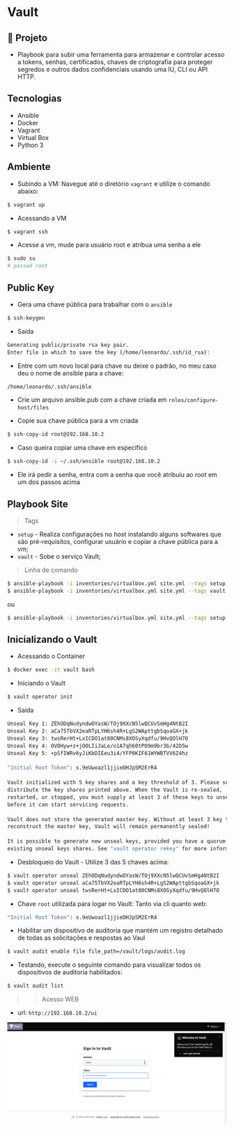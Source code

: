 # Vault

## 🌱 Projeto

- Playbook para subir uma ferramenta para armazenar e controlar acesso a tokens, senhas, certificados, chaves de criptografia para proteger segredos e outros dados confidenciais usando uma IU, CLI ou API HTTP.

## Tecnologias

- Ansible
- Docker
- Vagrant
- Virtual Box
- Python 3

## Ambiente

- Subindo a VM: Navegue até o diretório `vagrant` e utilize o comando abaixo:

```bash
$ vagrant up
```

- Acessando a VM

```bash
$ vagrant ssh
```

- Acesse a vm, mude para usuário root e atribua uma senha a ele
```bash
$ sudo su
# passwd root
```

## Public Key

- Gera uma chave pública para trabalhar com o `ansible`

```bash
$ ssh-keygen
```

- Saída
```bash
Generating public/private rsa key pair.
Enter file in which to save the key (/home/leonardo/.ssh/id_rsa): 
```

- Entre com um novo local para chave ou deixe o padrão, no meu caso deu o nome de ansible para a chave:
```bash
/home/leonardo/.ssh/ansible
```

- Crie um arquivo ansible.pub com a chave criada em `roles/configure-host/files`

- Copie sua chave pública para a vm criada
```bash
$ ssh-copy-id root@192.168.10.2
```

- Caso queira copiar uma chave em específico
```bash
$ ssh-copy-id -i ~/.ssh/ansible root@192.168.10.2
```

- Ele irá pedir a senha, entra com a senha que você atribuiu ao root em um dos passos acima



## Playbook Site

> Tags 

- `setup` - Realiza configurações no host instalando alguns softwares que são pré-requisitos, configurar usuário e copiar a chave pública para a vm;
- `vault` - Sobe o serviço Vault;

> Linha de comando

```bash
$ ansible-playbook -i inventories/virtualbox.yml site.yml --tags setup
$ ansible-playbook -i inventories/virtualbox.yml site.yml --tags vault 
```

ou

```bash
$ ansible-playbook -i inventories/virtualbox.yml site.yml --tags setup,vault
``` 

## Inicializando o Vault

- Acessando o Container

```bash
$ docker exec -it vault bash
```

- Iniciando o Vault
```bash
$ vault operator init
```

- Saída
```bash
Unseal Key 1: ZEhODqNudyndwOYasW/TOj9XXcN5lwQCUvSmHg4NtB2I
Unseal Key 2: aCa75TbVX2eaRTpLYH6sh4R+LgS2WApttgbSqoaGX+jk
Unseal Key 3: twsRerHt+LxICDO1at80CNMs8XOSyXqdfu/9HvQOlH7O
Unseal Key 4: OVOHyw+z+jOOLIiJaLe/o1A7qh60tPO9m9br3b/42D5w
Unseal Key 5: +pSfIWRv6yJiKbDIEeu3i4/YFP0KIF61WYWBTVV6Z4hz

"Initial Root Token": s.9eUwoazl1jjieDHJpSM2ErR4

Vault initialized with 5 key shares and a key threshold of 3. Please securely
distribute the key shares printed above. When the Vault is re-sealed,
restarted, or stopped, you must supply at least 3 of these keys to unseal it
before it can start servicing requests.

Vault does not store the generated master key. Without at least 3 key to
reconstruct the master key, Vault will remain permanently sealed!

It is possible to generate new unseal keys, provided you have a quorum of
existing unseal keys shares. See "vault operator rekey" for more information.
```

- Desbloqueio do Vault - Utilize 3 das 5 chaves acima:

```bash
$ vault operator unseal ZEhODqNudyndwOYasW/TOj9XXcN5lwQCUvSmHg4NtB2I
$ vault operator unseal aCa75TbVX2eaRTpLYH6sh4R+LgS2WApttgbSqoaGX+jk
$ vault operator unseal twsRerHt+LxICDO1at80CNMs8XOSyXqdfu/9HvQOlH7O
```

- Chave `root` utilizada para logar no Vault: Tanto via cli quanto web:
```bash
"Initial Root Token": s.9eUwoazl1jjieDHJpSM2ErR4
```

- Habilitar um dispositivo de auditoria que mantém um registro detalhado de todas as solicitações e respostas ao Vaul
```bash
$ vault audit enable file file_path=/vault/logs/audit.log
```

- Testando, execute o seguinte comando para visualizar todos os dispositivos de auditoria habilitados:
```bash
$ vault audit list
```

>> Acesso WEB

- url: `http://192.168.10.2/ui`

![](./images/vault-login.png)

